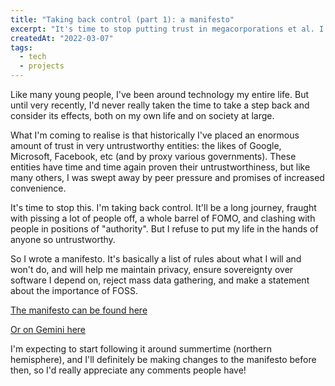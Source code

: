```yaml
---
title: "Taking back control (part 1): a manifesto"
excerpt: "It's time to stop putting trust in megacorporations et al. I'm taking back control."
createdAt: "2022-03-07"
tags:
  - tech
  - projects
---
```


Like many young people, I've been around technology my entire life. But until
very recently, I'd never really taken the time to take a step back and consider
its effects, both on my own life and on society at large.

What I'm coming to realise is that historically I've placed an enormous amount
of trust in very untrustworthy entities: the likes of Google, Microsoft,
Facebook, etc (and by proxy various governments). These entities have time and
time again proven their untrustworthiness, but like many others, I was swept
away by peer pressure and promises of increased convenience.

It's time to stop this. I'm taking back control. It'll be a long journey,
fraught with pissing a lot of people off, a whole barrel of FOMO, and clashing
with people in positions of "authority". But I refuse to put my life in the
hands of anyone so untrustworthy.

So I wrote a manifesto. It's basically a list of rules about what I will and
won't do, and will help me maintain privacy, ensure sovereignty over software I
depend on, reject mass data gathering, and make a statement about the
importance of FOSS.

[The manifesto can be found here](https://ellie.clifford.lol/documents/technology-usage-manifesto.html)

[Or on Gemini here](gemini://ellie.clifford.lol/technology-usage-manifesto.gmi)

I'm expecting to start following it around summertime (northern hemisphere),
and I'll definitely be making changes to the manifesto before then, so I'd
really appreciate any comments people have!

<!-- vi: set sts=2 sw=2 et :-->
